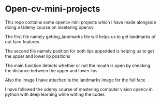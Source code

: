 # Open-cv-mini-projects
This repo contains some opencv mini projects which I have made alongside doing a Udemy course on mastering opencv 

The first file namely getting_landmarks file will helps us to get landmarks of out face features.

The second file namely position for both lips appended is helping us to get the upper and lower lip positions

The main function detects whether or not the mouth is open by checking the distance between the upper and lower lips

Also the image I have attached is the landmarks image for the full face 

I have followed the udemy course of mastering computer vision opencv in python with deep learning while writing the codes

